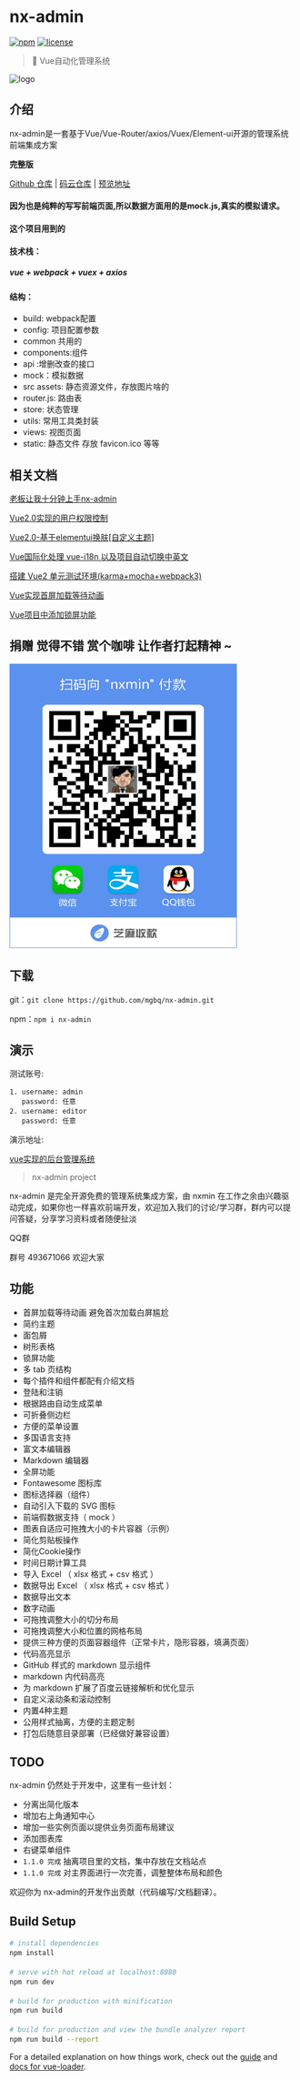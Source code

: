 
# nx-admin

[![npm](https://img.shields.io/npm/v/vue-access-control.svg)](https://www.npmjs.com/package/vue-access-control/)  [![license](https://img.shields.io/github/license/tower1229/Vue-Access-Control.svg)]()

> :gem: Vue自动化管理系统

![logo](https://github.com/mgbq/nx-admin/blob/master/src/assets/img/home/logo.png)

## 介绍
 
nx-admin是一套基于Vue/Vue-Router/axios/Vuex/Element-ui开源的管理系统前端集成方案


**完整版**

[Github 仓库](https://github.com/mgbq/nx-admin) | 
[码云仓库](https://gitee.com/symgg/nx-admin) | 
[预览地址](https://mgbq.github.io/vue-permission/#/login)

#### 因为也是纯粹的写写前端页面,所以数据方面用的是mock.js,真实的模拟请求。

#### 这个项目用到的

####  技术栈：

##### vue + webpack + vuex + axios

#### 结构：
- build: webpack配置
- config: 项目配置参数
- common 共用的
- components:组件
- api :增删改查的接口
- mock：模拟数据
- src assets: 静态资源文件，存放图片啥的 
- router.js: 路由表 
- store: 状态管理 
- utils: 常用工具类封装
- views: 视图页面
-  static: 静态文件 存放 favicon.ico 等等


## 相关文档
[老板让我十分钟上手nx-admin](https://juejin.im/post/5b43226c51882519ad616c2a)

[Vue2.0实现的用户权限控制](http://blog.csdn.net/qq_32340877/article/details/79416344)

[Vue2.0-基于elementui换肤[自定义主题]](https://blog.csdn.net/qq_32340877/article/details/80176987)

[Vue国际化处理 vue-i18n 以及项目自动切换中英文](https://blog.csdn.net/qq_32340877/article/details/80148913)

[搭建 Vue2 单元测试环境(karma+mocha+webpack3)](https://juejin.im/post/5b051519f265da0b8f62e94e)

[Vue实现首屏加载等待动画](https://juejin.im/post/5b336699e51d4558a846dcc2)

[Vue项目中添加锁屏功能](https://juejin.im/post/5b35e05ee51d4558a75ea159)


## 捐赠 觉得不错 赏个咖啡 让作者打起精神 ~
<img src="./github/二维码.jpg" width="400px" height="500px" alt="捐赠扫一扫">

## 下载

git：`git clone https://github.com/mgbq/nx-admin.git`

npm：`npm i nx-admin`


## 演示

测试账号:

``` bash
1. username: admin
   password: 任意
2. username: editor
   password: 任意
```

演示地址:

[vue实现的后台管理系统](https://mgbq.github.io/vue-permission/#/login)

> nx-admin project

nx-admin 是完全开源免费的管理系统集成方案，由 nxmin 在工作之余由兴趣驱动完成，如果你也一样喜欢前端开发，欢迎加入我们的讨论/学习群，群内可以提问答疑，分享学习资料或者随便扯淡

QQ群

群号 493671066 欢迎大家

## 功能

* 首屏加载等待动画 避免首次加载白屏尴尬
* 简约主题
* 面包屑
* 树形表格
* 锁屏功能
* 多 tab 页结构
* 每个插件和组件都配有介绍文档
* 登陆和注销
* 根据路由自动生成菜单
* 可折叠侧边栏
* 方便的菜单设置
* 多国语言支持
* 富文本编辑器
* Markdown 编辑器
* 全屏功能
* Fontawesome 图标库
* 图标选择器（组件）
* 自动引入下载的 SVG 图标
* 前端假数据支持（ mock ）
* 图表自适应可拖拽大小的卡片容器（示例）
* 简化剪贴板操作
* 简化Cookie操作
* 时间日期计算工具
* 导入 Excel （ xlsx 格式 + csv 格式 ）
* 数据导出 Excel （ xlsx 格式 + csv 格式 ）
* 数据导出文本
* 数字动画
* 可拖拽调整大小的切分布局
* 可拖拽调整大小和位置的网格布局
* 提供三种方便的页面容器组件（正常卡片，隐形容器，填满页面）
* 代码高亮显示
* GitHub 样式的 markdown 显示组件
* markdown 内代码高亮
* 为 markdown 扩展了百度云链接解析和优化显示
* 自定义滚动条和滚动控制
* 内置4种主题
* 公用样式抽离，方便的主题定制
* 打包后随意目录部署（已经做好兼容设置）

## TODO

nx-admin 仍然处于开发中，这里有一些计划：

* 分离出简化版本
* 增加右上角通知中心
* 增加一些实例页面以提供业务页面布局建议
* 添加图表库
* 右键菜单组件
* `1.1.0 完成` 抽离项目里的文档，集中存放在文档站点
* `1.1.0 完成` 对主界面进行一次完善，调整整体布局和颜色

欢迎你为 nx-admin的开发作出贡献（代码编写/文档翻译）。

## Build Setup

``` bash
# install dependencies
npm install

# serve with hot reload at localhost:8080
npm run dev

# build for production with minification
npm run build

# build for production and view the bundle analyzer report
npm run build --report
```

For a detailed explanation on how things work, check out the [guide](http://vuejs-templates.github.io/webpack/) and [docs for vue-loader](http://vuejs.github.io/vue-loader).
